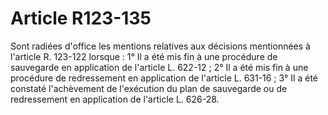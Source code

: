 # Article R123-135

Sont radiées d'office les mentions relatives aux décisions mentionnées à l'article R. 123-122 lorsque :   1° Il a été mis fin à une procédure de sauvegarde en application de l'article L. 622-12 ;   2° Il a été mis fin à une procédure de redressement en application de l'article L. 631-16 ;   3° Il a été constaté l'achèvement de l'exécution du plan de sauvegarde ou de redressement en application de l'article L. 626-28.